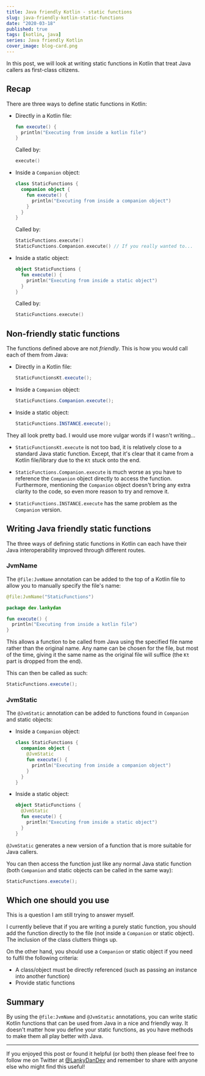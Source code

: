 ```yaml
---
title: Java friendly Kotlin - static functions
slug: java-friendly-kotlin-static-functions
date: "2020-03-18"
published: true
tags: [kotlin, java]
series: Java friendly Kotlin
cover_image: blog-card.png
---
```


In this post, we will look at writing static functions in Kotlin that treat Java callers as first-class citizens.

## Recap

There are three ways to define static functions in Kotlin:

- Directly in a Kotlin file:

    ```kotlin
    fun execute() {
      println("Executing from inside a kotlin file")
    }
    ```

  Called by:

    ```kotlin
    execute()
    ```

- Inside a `Companion` object:

    ```kotlin
    class StaticFunctions {
      companion object {
        fun execute() {
          println("Executing from inside a companion object")
        }
      }
    }
    ```

  Called by:

    ```kotlin
    StaticFunctions.execute()
    StaticFunctions.Companion.execute() // If you really wanted to...
    ```

- Inside a static object:

    ```kotlin
    object StaticFunctions {
      fun execute() {
        println("Executing from inside a static object")
      }
    }
    ```

    Called by:

    ```kotlin
    StaticFunctions.execute()
    ```


## Non-friendly static functions

The functions defined above are not _friendly_. This is how you would call each of them from Java:

- Directly in a Kotlin file:

    ```java
    StaticFunctionsKt.execute();
    ```

- Inside a `Companion` object:
  
    ```java
    StaticFunctions.Companion.execute();
    ```

- Inside a static object:

    ```java
    StaticFunctions.INSTANCE.execute();
    ```

They all look pretty bad. I would use more vulgar words if I wasn't writing... 

- `StaticFunctionsKt.execute` is not too bad, it is relatively close to a standard Java static function. Except, that it's clear that it came from a Kotlin file/library due to the `Kt` stuck onto the end.

- `StaticFunctions.Companion.execute` is much worse as you have to reference the `Companion` object directly to access the function. Furthermore, mentioning the `Companion` object doesn't bring any extra clarity to the code, so even more reason to try and remove it.

- `StaticFunctions.INSTANCE.execute` has the same problem as the `Companion` version.

## Writing Java friendly static functions

The three ways of defining static functions in Kotlin can each have their Java interoperability improved through different routes.

### JvmName
  
The `@file:JvmName` annotation can be added to the top of a Kotlin file to allow you to manually specify the file's name:

```kotlin
@file:JvmName("StaticFunctions")

package dev.lankydan

fun execute() {
  println("Executing from inside a kotlin file")
}
```

This allows a function to be called from Java using the specified file name rather than the original name. Any name can be chosen for the file, but most of the time, giving it the same name as the original file will suffice (the `Kt` part is dropped from the end).

This can then be called as such: 

```java
StaticFunctions.execute();
```

### JvmStatic
  
The `@JvmStatic` annotation can be added to functions found in `Companion` and static objects:

  - Inside a `Companion` object:
  
    ```kotlin
    class StaticFunctions {
      companion object {
        @JvmStatic
        fun execute() {
          println("Executing from inside a companion object")
        }
      }
    }
    ```
  
  - Inside a static object:

    ```kotlin
    object StaticFunctions {
      @JvmStatic
      fun execute() {
        println("Executing from inside a static object")
      }
    }
    ```

`@JvmStatic` generates a new version of a function that is more suitable for Java callers. 

You can then access the function just like any normal Java static function (both `Companion` and static objects can be called in the same way):

```java
StaticFunctions.execute();
```

## Which one should you use

This is a question I am still trying to answer myself. 

I currently believe that if you are writing a purely static function, you should add the function directly to the file (not inside a `Companion` or static object). The inclusion of the class clutters things up.

On the other hand, you should use a `Companion` or static object if you need to fulfil the following criteria:

- A class/object must be directly referenced (such as passing an instance into another function)
- Provide static functions

## Summary

By using the `@file:JvmName` and `@JvmStatic` annotations, you can write static Kotlin functions that can be used from Java in a nice and friendly way. It doesn't matter how you define your static functions, as you have methods to make them all play better with Java.

----

If you enjoyed this post or found it helpful (or both) then please feel free to follow me on Twitter at [@LankyDanDev](https://twitter.com/LankyDanDev) and remember to share with anyone else who might find this useful!